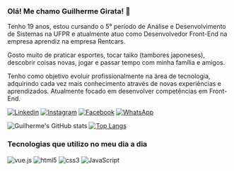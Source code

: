 ### Olá! Me chamo Guilherme Girata! 👋
Tenho 19 anos, estou cursando o 5° período de Análise e Desenvolvimento de Sistemas na UFPR e atualmente atuo como Desenvolvedor Front-End na empresa aprendiz na empresa Rentcars.

Gosto muito de praticar esportes, tocar taiko (tambores japoneses), descobrir coisas novas, jogar e passar tempo com minha família e amigos.

Tenho como objetivo evoluir profissionalmente na área de tecnologia, adquirindo cada vez mais conhecimento através de novas experiências e aprendizados. Atualmente focado em desenvolver competências em Front-End.

[![Linkedin](https://img.shields.io/badge/LinkedIn-0077B5?style=for-the-badge&logo=linkedin&logoColor=white)](https://www.linkedin.com/in/guilhermegirata/) [![Instagram](https://img.shields.io/badge/Instagram-E4405F?style=for-the-badge&logo=instagram&logoColor=white)](https://www.instagram.com/guilherme_girata/) [![Facebook](https://img.shields.io/badge/Facebook-1877F2?style=for-the-badge&logo=facebook&logoColor=white)](https://www.facebook.com/guilherme.girata/) [![WhatsApp](https://img.shields.io/badge/WhatsApp-25D366?style=for-the-badge&logo=whatsapp&logoColor=white)](https://whatsa.me/5541996539417)

![Guilherme's GitHub stats](https://github-readme-stats.vercel.app/api?username=GuilhermeGirata&show_icons=true&theme=transparent&line_height=24) [![Top Langs](https://github-readme-stats.vercel.app/api/top-langs/?username=GuilhermeGirata&layout=compact&langs_count=8&theme=transparent)](https://github.com/GuilhermeGirata/github-readme-stats)

### Tecnologias que utilizo no meu dia a dia

<div style="display: inline_block">
    <img align="center" alt="vue.js" src="https://img.shields.io/badge/Vue.js-35495E?style=for-the-badge&logo=vue.js&logoColor=4FC08D" />
    <img align="center" alt="html5" src="https://img.shields.io/badge/HTML5-E34F26?style=for-the-badge&logo=html5&logoColor=white" />
    <img align="center" alt="css3" src="https://img.shields.io/badge/CSS3-1572B6?style=for-the-badge&logo=css3&logoColor=white" />
    <img align="center" alt="JavaScript" src="https://img.shields.io/badge/JavaScript-F7DF1E?style=for-the-badge&logo=javascript&logoColor=black" />
</div>
